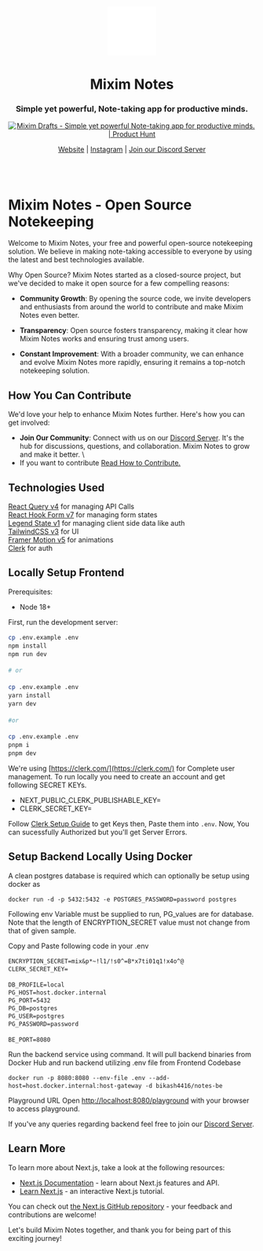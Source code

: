 <div>
<p align="center">
<img style="align:center;" src="public/images/logo-dark.svg" alt="Mixim Notes Banner" width="100" />
</p>

<h1 align="center">Mixim Notes</h1>
<h3 align="center">Simple yet powerful, Note-taking app for productive minds.</h3>
<p align="center">
<a href="https://www.producthunt.com/products/mixim-drafts/reviews?utm_source=badge-product_review&utm_medium=badge&utm_souce=badge-mixim&#0045;drafts" target="_blank"><img src="https://api.producthunt.com/widgets/embed-image/v1/product_review.svg?product_id=541324&theme=neutral" alt="Mixim&#0032;Drafts - Simple&#0032;yet&#0032;powerful&#0032;Note&#0045;taking&#0032;app&#0032;for&#0032;productive&#0032;minds&#0046; | Product Hunt" style="width: 250px; height: 54px;" width="250" height="54" /></a>
</p>
<p align="center">
    <a href="https://notes.mixim.cc/">Website</a> | <a href="https://instagram.com/mixim.cc">Instagram</a> | <a href="https://discord.gg/eRbXWct3mT">Join our Discord Server</a>
</p>
</div>
</br>
</br>

# Mixim Notes - Open Source Notekeeping

Welcome to Mixim Notes, your free and powerful open-source notekeeping solution. We believe in making note-taking accessible to everyone by using the latest and best technologies available.

Why Open Source?
Mixim Notes started as a closed-source project, but we've decided to make it open source for a few compelling reasons:

- **Community Growth**: By opening the source code, we invite developers and enthusiasts from around the world to contribute and make Mixim Notes even better.

- **Transparency**: Open source fosters transparency, making it clear how Mixim Notes works and ensuring trust among users.

- **Constant Improvement**: With a broader community, we can enhance and evolve Mixim Notes more rapidly, ensuring it remains a top-notch notekeeping solution.

## How You Can Contribute

We'd love your help to enhance Mixim Notes further. Here's how you can get involved:

- **Join Our Community**: Connect with us on our [Discord Server](https://discord.gg/eRbXWct3mT). It's the hub for discussions, questions, and collaboration.
Mixim Notes to grow and make it better. \
- If you want to contribute [Read How to Contribute.](https://github.com/mixim-cc/notes-fe/blob/main/CONTRIBUTING.md)

## Technologies Used

[React Query v4](https://react-query.tanstack.com/overview) for managing API Calls \
[React Hook Form v7](https://react-hook-form.com/api) for managing form states \
[Legend State v1](https://legendapp.com/open-source/state/) for managing client side data like auth \
[TailwindCSS v3](https://tailwindcss.com/docs) for UI \
[Framer Motion v5](https://www.framer.com/docs/) for animations \
[Clerk](https://www.clerk.com/) for auth

## Locally Setup Frontend

Prerequisites:

- Node 18+

First, run the development server:

```bash
cp .env.example .env
npm install
npm run dev

# or

cp .env.example .env
yarn install
yarn dev

#or

cp .env.example .env
pnpm i
pnpm dev
```

We're using [https://clerk.com/](https://clerk.com/) for Complete user management. To run locally you need to create an account and get following SECRET KEYs.
- NEXT_PUBLIC_CLERK_PUBLISHABLE_KEY=
- CLERK_SECRET_KEY=

Follow [Clerk Setup Guide](https://clerk.com/docs/quickstarts/setup-clerk) to get Keys then, Paste them into `.env`. Now, You can sucessfully Authorized but you'll get Server Errors. 

## Setup Backend Locally Using Docker

A clean postgres database is required which can optionally be setup using docker as

```docker
docker run -d -p 5432:5432 -e POSTGRES_PASSWORD=password postgres
```

Following env Variable must be supplied to run, PG_values are for database. Note that the length of ENCRYPTION_SECRET value must not change from that of given sample.

Copy and Paste following code in your .env

```env
ENCRYPTION_SECRET=mix&p*~!l1/!s0^=B*x7ti01q1!x4o^@
CLERK_SECRET_KEY=

DB_PROFILE=local
PG_HOST=host.docker.internal
PG_PORT=5432
PG_DB=postgres
PG_USER=postgres
PG_PASSWORD=password

BE_PORT=8080
```

Run the backend service using command. It will pull backend binaries from Docker Hub and run backend utilizing .env file from Frontend Codebase

```docker
docker run -p 8080:8080 --env-file .env --add-host=host.docker.internal:host-gateway -d bikash4416/notes-be
```

Playground URL
Open [http://localhost:8080/playground](http://localhost:8080/playground) with your browser to access playground.

If you've any queries regarding backend feel free to join our [Discord Server](https://discord.gg/eRbXWct3mT).

## Learn More

To learn more about Next.js, take a look at the following resources:

- [Next.js Documentation](https://nextjs.org/docs) - learn about Next.js features and API.
- [Learn Next.js](https://nextjs.org/learn) - an interactive Next.js tutorial.

You can check out [the Next.js GitHub repository](https://github.com/vercel/next.js/) - your feedback and contributions
are welcome!

Let's build Mixim Notes together, and thank you for being part of this exciting journey!